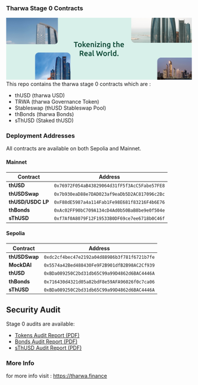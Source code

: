 ### Tharwa Stage 0 Contracts

![banner](/Assets/banner.png)
This repo contains the tharwa stage 0 contracts which are :

- thUSD (tharwa USD)    
- TRWA (tharwa Governance Token)
- Stableswap (thUSD Stableswap Pool)
- thBonds (tharwa Bonds) 
- sThUSD (Staked thUSD)

### Deployment Addresses

All contracts are available on both Sepolia and Mainnet.

#### Mainnet

| Contract          | Address                                     |
|-------------------|---------------------------------------------|
| **thUSD**         | `0x76972F054aB43829064d31fF5f3AcC5Fabe57FE8` |
| **thUSDSwap**     | `0x7b930eaD88e7DAD023af9eaDb5D2AC817096c2Bc` |
| **thUSD/USDC LP** | `0xF88dE5987a4a114Fab1Fe98E681f83216F4b6E76` |
| **thBonds**       | `0xAc02FF90bC709A134cD4Ad0b50BaB8be9e0f504e` |
| **sThUSD**        | `0xf7Af0A8079F12F19533B0DF69ce7ee6718b0C46f` |

#### Sepolia

| Contract      | Address                                     |
|---------------|---------------------------------------------|
| **thUSDSwap** | `0xdc2cf4bec47e2192a04d88986b3f781f6721b7fe` |
| **MockDAI**   | `0x5574a42Bed488430Fe9F2B901dfB2B98AC2Cf939` |
| **thUSD**     | `0xBDa089250C2bd31db65C99a99D4862d6BAC4446A` |
| **thBonds**   | `0x716430d4321d05a82bdF8e59AFA96026f0c7ca06` |
| **sThUSD**    | `0xBDa089250C2bd31db65C99a99D4862d6BAC4446A` |

## Security Audit

Stage 0 audits are available:

- [Tokens Audit Report (PDF)](./audits/prismsec_thUSD_TRWA_audit.pdf)
- [Bonds Audit Report (PDF)](./audits/prismsec_tharwa_bonds_audit.pdf)
- [sThUSD Audit Report (PDF)](./audits/prismsec_tharwa_sThUSD_audit.pdf)

### More Info

for more info visit : https://tharwa.finance
